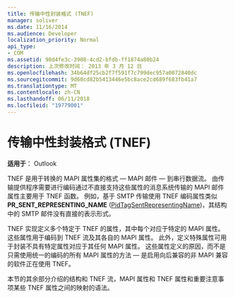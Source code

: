 ```yaml
---
title: 传输中性封装格式 (TNEF)
manager: soliver
ms.date: 11/16/2014
ms.audience: Developer
localization_priority: Normal
api_type:
- COM
ms.assetid: 98d4fe3c-3908-4cd2-bfdb-ff1874a80b24
description: 上次修改时间： 2013 年 3 月 12 日
ms.openlocfilehash: 34b64df25cb2f7f591f7c799dec957a0072840dc
ms.sourcegitcommit: 9d60cd82b5413446e5bc8ace2cd689f683fb41a7
ms.translationtype: MT
ms.contentlocale: zh-CN
ms.lasthandoff: 06/11/2018
ms.locfileid: "19779001"
---
```

# <a name="transport-neutral-encapsulation-format-tnef"></a>传输中性封装格式 (TNEF)

 
  
**适用于**： Outlook 
  
TNEF 是用于转换的 MAPI 属性集的格式 — MAPI 邮件 — 到串行数据流。 由传输提供程序需要进行编码通过不直接支持这些属性的消息系统传输的 MAPI 邮件属性主要用于 TNEF 函数。 例如，基于 SMTP 传输使用 TNEF 编码属性类似**PR_SENT_REPRESENTING_NAME** ([PidTagSentRepresentingName](pidtagsentrepresentingname-canonical-property.md))，其结构中的 SMTP 邮件没有直接的表示形式。
  
TNEF 实现定义多个特定于 TNEF 的属性，其中每个对应于特定的 MAPI 属性。 这些属性用于编码到 TNEF 流及其各自的 MAPI 属性。 此外，定义特殊属性可用于封装不具有特定属性对应于其任何 MAPI 属性。 这些属性定义的原因，而不是只需使用统一的编码的所有 MAPI 属性的方法 — 是启用向后兼容的非 MAPI 兼容的软件正在使用 TNEF。
  
本节的其余部分介绍的结构和 TNEF 流，MAPI 属性和 TNEF 属性和重要注意事项某些 TNEF 属性之间的映射的语法。
  

